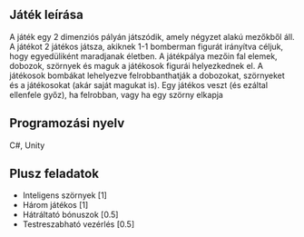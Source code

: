 ## Játék leírása

A játék egy 2 dimenziós pályán játszódik, amely négyzet alakú mezőkből áll. A játékot 2 játékos játsza,
akiknek 1-1 bomberman figurát irányítva céljuk, hogy egyedüliként maradjanak életben. A játékpálya
mezőin fal elemek, dobozok, szörnyek és maguk a játékosok figurái helyezkednek el. A játékosok
bombákat lehelyezve felrobbanthatják a dobozokat, szörnyeket és a játékosokat (akár saját magukat
is). Egy játékos veszt (és ezáltal ellenfele győz), ha felrobban, vagy ha egy szörny elkapja

## Programozási nyelv

C#, Unity

## Plusz feladatok

- Inteligens szörnyek [1]
- Három játékos [1]
- Hátráltató bónuszok [0.5]
- Testreszabható vezérlés [0.5]

